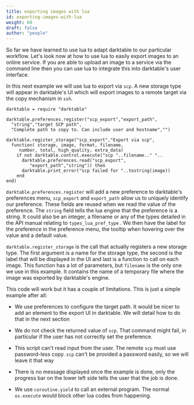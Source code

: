 ```yaml
---
title: exporting images with lua
id: exporting-images-with-lua
weight: 60
draft: false
author: "people"
---
```


So far we have learned to use lua to adapt darktable to our particular workflow. Let's look now at how to use lua to easily export images to an online service. If you are able to upload an image to a service via the command line then you can use lua to integrate this into darktable's user interface.

In this next example we will use lua to export via `scp`. A new storage type will appear in darktable's UI which will export images to a remote target via the copy mechanism in `ssh`.

```
darktable = require "darktable"

darktable.preferences.register("scp_export","export_path",
  "string","target SCP path",
  "Complete path to copy to. Can include user and hostname","")

darktable.register_storage("scp_export","Export via scp",
  function( storage, image, format, filename,
     number, total, high_quality, extra_data)
    if not darktable.control.execute("scp "..filename.." "..
      darktable.preferences.read("scp_export",
         "export_path","string")) then
      darktable.print_error("scp failed for "..tostring(image))
    end
end)
```

`darktable.preferences.register` will add a new preference to darktable's preferences menu, `scp_export` and `export_path` allow us to uniquely identify our preference. These fields are reused when we read the value of the preference. The `string` field tells the lua engine that the preference is a string. It could also be an integer, a filename or any of the types detailed in the API manual relating to `types_lua_pref_type` . We then have the label for the preference in the preference menu, the tooltip when hovering over the value and a default value.

`darktable.register_storage` is the call that actually registers a new storage type. The first argument is a name for the storage type, the second is the label that will be displayed in the UI and last is a function to call on each image. This function has a lot of parameters, but `filename` is the only one we use in this example. It contains the name of a temporary file where the image was exported by darktable's engine.

This code will work but it has a couple of limitations. This is just a simple example after all:

- We use preferences to configure the target path. It would be nicer to add an element to the export UI in darktable. We will detail how to do that in the next section

- We do not check the returned value of `scp`. That command might fail, in particular if the user has not correctly set the preference.

- This script can't read input from the user. The remote `scp` must use password-less copy. `scp` can't be provided a password easily, so we will leave it that way

- There is no message displayed once the example is done, only the progress bar on the lower left side tells the user that the job is done.

- We use `coroutine.yield` to call an external program. The normal `os.execute` would block other lua codes from happening.


